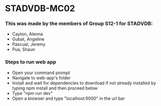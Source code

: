 # STADVDB-MC02
### This was made by the members of Group S12-1 for STADVDB:
<ul>
<li>Cayton, Alenna</li>
<li>Gubat, Angeline</li>
<li>Pascual, Jeremy</li>
<li>Pua, Shaun</li>
</ul>

### Steps to run web app
<ul>
<li>Open your command prompt
<li>Navigate to web-app's folder
<li>Install and wait for dependencies to download if not already installed by typing npm install and then proceed below
<li>Type "npm run dev"
<li>Open a browser and type "localhost:9000" in the url bar
</ul>

